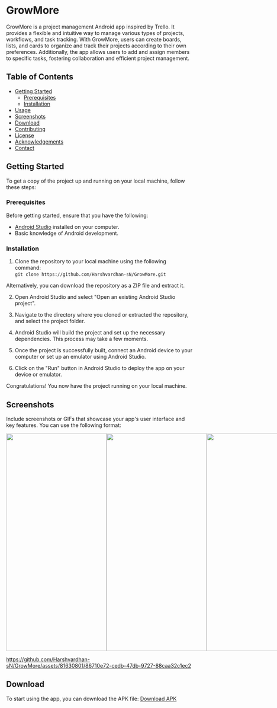 # GrowMore

GrowMore is a project management Android app inspired by Trello. It provides a flexible and intuitive way to manage various types of projects, workflows, and task tracking. With GrowMore, users can create boards, lists, and cards to organize and track their projects according to their own preferences. Additionally, the app allows users to add and assign members to specific tasks, fostering collaboration and efficient project management.

## Table of Contents

- [Getting Started](#getting-started)
  - [Prerequisites](#prerequisites)
  - [Installation](#installation)
- [Usage](#usage)
- [Screenshots](#screenshots)
- [Download](#download)
- [Contributing](#contributing)
- [License](#license)
- [Acknowledgements](#acknowledgements)
- [Contact](#contact)

## Getting Started

To get a copy of the project up and running on your local machine, follow these steps:

### Prerequisites

Before getting started, ensure that you have the following:

- [Android Studio](https://developer.android.com/studio) installed on your computer.
- Basic knowledge of Android development.

### Installation

1. Clone the repository to your local machine using the following command: <br>
```git clone https://github.com/Harshvardhan-sN/GrowMore.git```

Alternatively, you can download the repository as a ZIP file and extract it.

2. Open Android Studio and select "Open an existing Android Studio project".

3. Navigate to the directory where you cloned or extracted the repository, and select the project folder.

4. Android Studio will build the project and set up the necessary dependencies. This process may take a few moments.

5. Once the project is successfully built, connect an Android device to your computer or set up an emulator using Android Studio.

6. Click on the "Run" button in Android Studio to deploy the app on your device or emulator.

Congratulations! You now have the project running on your local machine.

## Screenshots

Include screenshots or GIFs that showcase your app's user interface and key features. You can use the following format:

                    


<div style="display: flex;">
  <img src="https://github.com/Harshvardhan-sN/GrowMore/blob/main/screenshots/intro.jpg" width="271" height="587"> 
  <img src="https://github.com/Harshvardhan-sN/GrowMore/blob/main/screenshots/splash.jpg" width="271" height="587">
  <img src="https://github.com/Harshvardhan-sN/GrowMore/blob/main/screenshots/1.jpg" width="271" height="587"> 
  <img src="https://github.com/Harshvardhan-sN/GrowMore/blob/main/screenshots/2.jpg" width="271" height="587"> 
  <img src="https://github.com/Harshvardhan-sN/GrowMore/blob/main/screenshots/3.jpg" width="271" height="587"> 
</div>

https://github.com/Harshvardhan-sN/GrowMore/assets/81630801/86710e72-cedb-47db-9727-88caa32c1ec2

## Download
To start using the app, you can download the APK file: <a href="https://drive.google.com/file/d/1s6xgx_nmLq9MR-F-9rdiO423NQuTA_fJ/view?usp=drive_link" target="_blank">Download APK</a>

